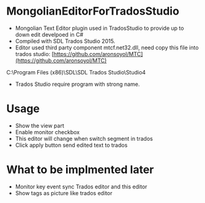 # MongolianEditorForTradosStudio
* Mongolian Text Editor plugin used in TradosStudio to provide up to down edit develpoed in C#
* Compiled with SDL Trados Studio 2015.
* Editor used third party component mtcf.net32.dll, need copy this file into trados studio:
[https://github.com/aronsoyol/MTC](https://github.com/aronsoyol/MTC)

C:\Program Files (x86)\SDL\SDL Trados Studio\Studio4
* Trados Studio require program with strong name.

# Usage
* Show the view part
* Enable monitor checkbox
* This editor will change when switch segment in trados
* Click apply button send edited text to trados

# What to be implmented later
* Monitor key event sync Trados editor and this editor
* Show tags as picture like trados editor
